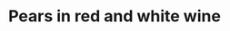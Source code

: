 ---
index: 23
title: Pears in red and white wine
slugify: pears-in-red-and-white-wine
product: pear
book: Made in Italy
page: 524
dish: desert
---